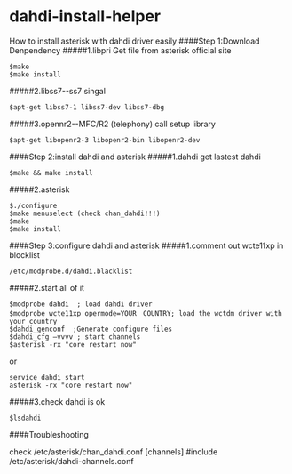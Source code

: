 # dahdi-install-helper
How to install asterisk with dahdi driver easily
####Step 1:Download Denpendency
#####1.libpri
Get file from asterisk official site
```
$make 
$make install
```
#####2.libss7--ss7 singal
```
$apt-get libss7-1 libss7-dev libss7-dbg
```
#####3.opennr2--MFC/R2 (telephony) call setup library
```
$apt-get libopenr2-3 libopenr2-bin libopenr2-dev
```
####Step 2:install dahdi and asterisk
#####1.dahdi
get lastest dahdi
```
$make && make install
```
#####2.asterisk 
```
$./configure 
$make menuselect (check chan_dahdi!!!)
$make 
$make install
```

####Step 3:configure dahdi and asterisk
#####1.comment out  wcte11xp in blocklist
```
/etc/modprobe.d/dahdi.blacklist
```
#####2.start all of it
```
$modprobe dahdi  ; load dahdi driver
$modprobe wcte11xp opermode=YOUR　COUNTRY; load the wctdm driver with your country 
$dahdi_genconf  ;Generate configure files
$dahdi_cfg –vvvv ; start channels
$asterisk -rx "core restart now"
```
or
```
service dahdi start
asterisk -rx "core restart now"
```
#####3.check dahdi is ok
```
$lsdahdi
```
####Troubleshooting

check /etc/asterisk/chan_dahdi.conf
[channels]
\#include  /etc/asterisk/dahdi-channels.conf
